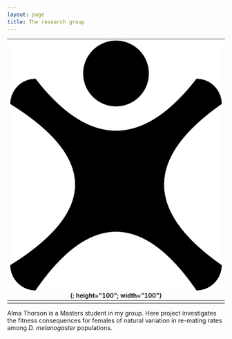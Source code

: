 ```yaml
---
layout: page
title: The research group
---
```


|![alma_thorson](/img/default_grp_member.png){: height="100"; width="100"}|  
|--|
||

Alma Thorson is a Masters student in my group. Here project investigates the fitness consequences for females of natural variation in re-mating rates among *D. melanogaster* populations.
